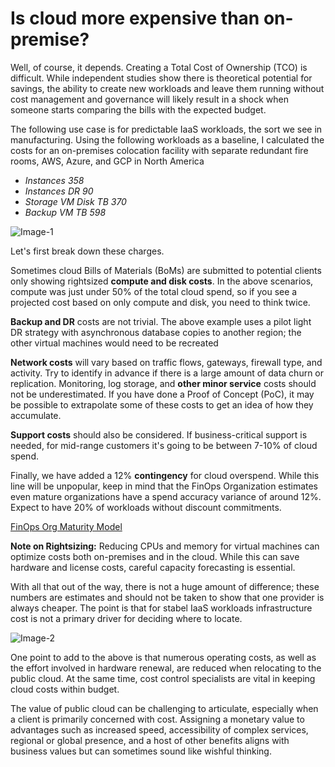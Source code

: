 # Is cloud more expensive than on-premise?

Well, of course, it depends. Creating a Total Cost of Ownership (TCO) is difficult. While independent studies show there is theoretical potential for savings, the ability to create new workloads and leave them running without cost management and governance will likely result in a shock when someone starts comparing the bills with the expected budget.

The following use case is for predictable IaaS workloads, the sort we see in manufacturing. Using the following workloads as a baseline, I calculated the costs for an on-premises colocation facility with separate redundant fire rooms, AWS, Azure, and GCP in North America

- *Instances	358*
- *Instances DR	90*
- *Storage VM Disk TB	370*
- *Backup VM TB	598*

![Image-1](https://raoconnor.github.io/docs/assets/images/CloudCompare-1.png)


Let's first break down these charges. 

Sometimes cloud Bills of Materials (BoMs) are submitted to potential clients only showing rightsized **compute and disk costs**. In the above scenarios, compute was just under 50% of the total cloud spend, so if you see a projected cost based on only compute and disk, you need to think twice.

**Backup and DR** costs are not trivial. The above example uses a pilot light DR strategy with asynchronous database copies to another region; the other virtual machines would need to be recreated

**Network costs** will vary based on traffic flows, gateways, firewall type, and activity. Try to identify in advance if there is a large amount of data churn or replication.
Monitoring, log storage, and **other minor service** costs should not be underestimated. If you have done a Proof of Concept (PoC), it may be possible to extrapolate some of these costs to get an idea of how they accumulate.

**Support costs** should also be considered. If business-critical support is needed, for mid-range customers it's going to be between 7-10% of cloud spend.

Finally, we have added a 12% **contingency** for cloud overspend. While this line will be unpopular, keep in mind that the FinOps Organization estimates even mature organizations have a spend accuracy variance of around 12%. Expect to have 20% of workloads without discount commitments.

[FinOps Org Maturity Model](https://www.finops.org/framework/maturity-model/)

**Note on Rightsizing:** Reducing CPUs and memory for virtual machines can optimize costs both on-premises and in the cloud. While this can save hardware and license costs, careful capacity forecasting is essential.  
 
 

With all that out of the way, there is not a huge amount of difference; these numbers are estimates and should not be taken to show that one provider is always cheaper. The point is that for stabel IaaS workloads infrastructure cost is not a primary driver for deciding where to locate.

![Image-2](https://raoconnor.github.io/docs/assets/images/CloudCompare-3.png)


One point to add to the above is that numerous operating costs, as well as the effort involved in hardware renewal, are reduced when relocating to the public cloud. At the same time, cost control specialists are vital in keeping cloud costs within budget.

The value of public cloud can be challenging to articulate, especially when a client is primarily concerned with cost. Assigning a monetary value to advantages such as increased speed, accessibility of complex services, regional or global presence, and a host of other benefits aligns with business values but can sometimes sound like wishful thinking.



